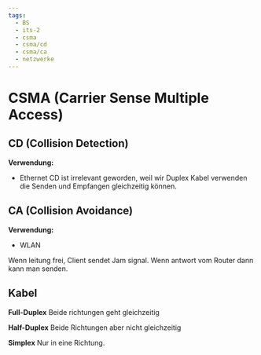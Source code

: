 ```yaml
---
tags:
  - BS
  - its-2
  - csma
  - csma/cd
  - csma/ca
  - netzwerke
---
```

# CSMA (Carrier Sense Multiple Access)
## CD (Collision Detection)
**Verwendung:**
- Ethernet
CD ist irrelevant geworden, weil wir Duplex Kabel verwenden die Senden und Empfangen gleichzeitig können.
## CA (Collision Avoidance)
**Verwendung:**
- WLAN

Wenn leitung frei, Client sendet Jam signal. Wenn antwort vom Router dann kann man senden.

## Kabel
**Full-Duplex**
Beide richtungen geht gleichzeitig

**Half-Duplex**
Beide Richtungen aber nicht gleichzeitig

**Simplex**
Nur in eine Richtung.